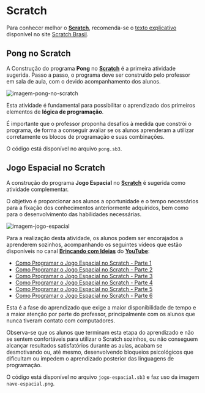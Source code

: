 # Scratch
Para conhecer melhor o **[Scratch](https://scratch.mit.edu/)**, recomenda-se o [texto explicativo](https://scratchbrasil.org.br/o-que-e-scratch/) disponível no site [Scratch Brasil](https://scratchbrasil.org.br/).

## Pong no Scratch
A Construção do programa **Pong** no **[Scratch](https://scratch.mit.edu/)** é a primeira atividade sugerida. Passo a passo, o programa deve ser construído pelo professor em sala de aula, com o devido acompanhamento dos alunos.

![imagem-pong-no-scratch](https://user-images.githubusercontent.com/100809861/177050745-03d32b0b-33a2-4ec3-931a-dd071486e605.png)

Esta atividade é fundamental para possibilitar o aprendizado dos primeiros elementos de **lógica de programação**.

É importante que o professor proponha desafios à medida que constrói o programa, de forma a conseguir avaliar se os alunos aprenderam a utilizar corretamente os blocos de programação e suas combinações.

O código está disponível no arquivo `pong.sb3`.

## Jogo Espacial no Scratch

A construção do programa **Jogo Espacial** no **[Scratch](https://scratch.mit.edu/)** é sugerida como atividade complementar.

O objetivo é proporcionar aos alunos a oportunidade e o tempo necessários para a fixação dos conhecimentos anteriormente adquiridos, bem como para o desenvolvimento das habilidades necessárias.

![imagem-jogo-espacial](https://user-images.githubusercontent.com/100809861/177420565-0d6d034f-bbfd-493e-bfb8-3cc6382793ec.png)

Para a realização desta atividade, os alunos podem ser encorajados a aprenderem sozinhos, acompanhando os seguintes vídeos que estão disponíveis no canal **[Brincando com Ideias](https://www.youtube.com/c/BrincandocomIdeias)** do **[YouTube](https://www.youtube.com/)**:
- [Como Programar o Jogo Espacial no Scratch - Parte 1](https://www.youtube.com/watch?v=7-yd-l-N310&t=61s)
- [Como Programar o Jogo Espacial no Scratch - Parte 2](https://www.youtube.com/watch?v=SLZ3jjSZ3Ag&t=66s)
- [Como Programar o Jogo Espacial no Scratch - Parte 3](https://www.youtube.com/watch?v=kXbD5U77uPY)
- [Como Programar o Jogo Espacial no Scratch - Parte 4](https://www.youtube.com/watch?v=1bax3FcwRN8)
- [Como Programar o Jogo Espacial no Scratch - Parte 5](https://www.youtube.com/watch?v=zqhWKmlq3A4)
- [Como Programar o Jogo Espacial no Scratch - Parte 6](https://www.youtube.com/watch?v=FK8Mq8RGIzw)

Esta é a fase do aprendizado que exige a maior disponibilidade de tempo e a maior atenção por parte do professor, principalmente com os alunos que nunca tiveram contato com computadores.

Observa-se que os alunos que terminam esta etapa do aprendizado e não se sentem confortáveis para utilizar o Scratch sozinhos, ou não conseguem alcançar resultados satisfatórios durante as aulas, acabam se desmotivando ou, até mesmo, desenvolvendo bloqueios psicológicos que dificultam ou impedem o aprendizado posterior das linguagens de programação.

O código está disponível no arquivo `jogo-espacial.sb3` e faz uso da imagem `nave-espacial.png`.
